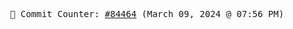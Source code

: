 <p align="center">
    <samp>
        📮 Commit Counter: <a href="https://github.com/Javascript-void0/Javascript-void0/commits/main">#84464</a> (March 09, 2024 @ 07:56 PM)
    </samp>
</p>